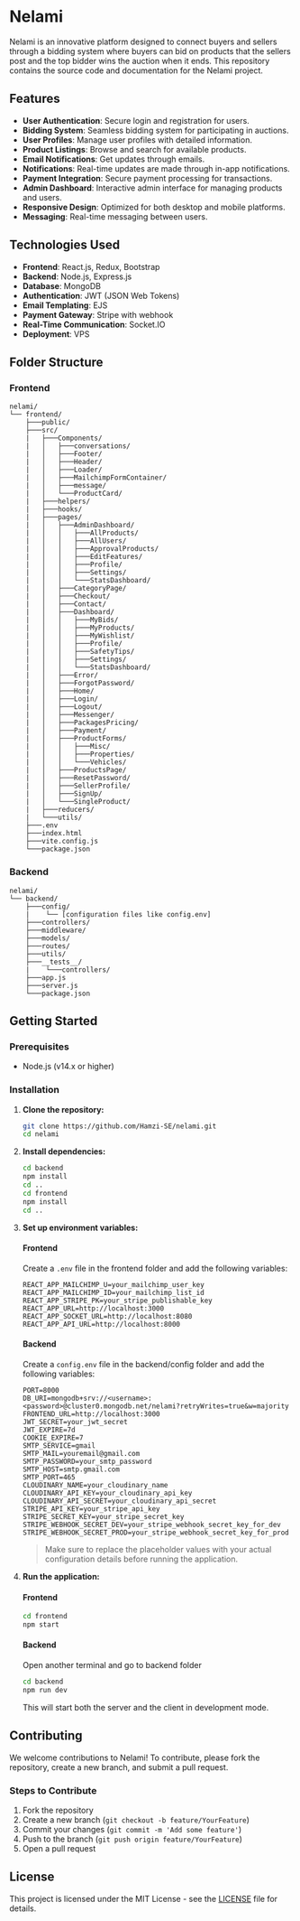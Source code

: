 # Nelami

Nelami is an innovative platform designed to connect buyers and sellers through a bidding system where buyers can bid on products that the sellers post and the top bidder wins the auction when it ends. This repository contains the source code and documentation for the Nelami project.

## Features

- **User Authentication**: Secure login and registration for users.
- **Bidding System**: Seamless bidding system for participating in auctions.
- **User Profiles**: Manage user profiles with detailed information.
- **Product Listings**: Browse and search for available products.
- **Email Notifications**: Get updates through emails.
- **Notifications**: Real-time updates are made through in-app notifications.
- **Payment Integration**: Secure payment processing for transactions.
- **Admin Dashboard**: Interactive admin interface for managing products and users.
- **Responsive Design**: Optimized for both desktop and mobile platforms.
- **Messaging**: Real-time messaging between users.

## Technologies Used

- **Frontend**: React.js, Redux, Bootstrap
- **Backend**: Node.js, Express.js
- **Database**: MongoDB
- **Authentication**: JWT (JSON Web Tokens)
- **Email Templating**: EJS
- **Payment Gateway**: Stripe with webhook
- **Real-Time Communication**: Socket.IO
- **Deployment**: VPS

## Folder Structure

### Frontend

```
nelami/
└── frontend/
    ├───public/
    ├───src/
    |   ├───Components/
    |   │   ├───conversations/
    |   │   ├───Footer/
    |   │   ├───Header/   
    |   │   ├───Loader/
    |   │   ├───MailchimpFormContainer/
    |   │   ├───message/
    |   │   └───ProductCard/
    |   ├───helpers/
    |   ├───hooks/
    |   ├───pages/
    |   │   ├───AdminDashboard/
    |   │   │   ├───AllProducts/
    |   │   │   ├───AllUsers/
    |   │   │   ├───ApprovalProducts/
    |   │   │   ├───EditFeatures/
    |   │   │   ├───Profile/
    |   │   │   ├───Settings/
    |   │   │   └───StatsDashboard/
    |   │   ├───CategoryPage/
    |   │   ├───Checkout/
    |   │   ├───Contact/
    |   │   ├───Dashboard/
    |   │   │   ├───MyBids/
    |   │   │   ├───MyProducts/
    |   │   │   ├───MyWishlist/
    |   │   │   ├───Profile/
    |   │   │   ├───SafetyTips/
    |   │   │   ├───Settings/
    |   │   │   └───StatsDashboard/
    |   │   ├───Error/
    |   │   ├───ForgotPassword/
    |   │   ├───Home/
    |   │   ├───Login/
    |   │   ├───Logout/
    |   │   ├───Messenger/
    |   │   ├───PackagesPricing/
    |   │   ├───Payment/
    |   │   ├───ProductForms/
    |   │   │   ├───Misc/
    |   │   │   ├───Properties/
    |   │   │   └───Vehicles/
    |   │   ├───ProductsPage/
    |   │   ├───ResetPassword/
    |   │   ├───SellerProfile/
    |   │   ├───SignUp/
    |   │   └───SingleProduct/
    |   ├───reducers/
    |   └───utils/
    ├───.env
    ├───index.html
    ├───vite.config.js
    └───package.json
```


### Backend

```
nelami/
└── backend/
    ├───config/
    |    └── [configuration files like config.env]
    ├───controllers/
    ├───middleware/
    ├───models/
    ├───routes/
    ├───utils/
    ├───__tests__/
    |    └───controllers/
    ├───app.js
    ├───server.js
    └───package.json
```

## Getting Started

### Prerequisites

- Node.js (v14.x or higher)

### Installation

1. **Clone the repository:**

    ```bash
    git clone https://github.com/Hamzi-SE/nelami.git
    cd nelami
    ```

2. **Install dependencies:**

    ```bash
    cd backend
    npm install
    cd ..
    cd frontend
    npm install
    cd ..
    ```

3. **Set up environment variables:**

    #### Frontend
    Create a `.env` file in the frontend folder and add the following variables:

    ```env
    REACT_APP_MAILCHIMP_U=your_mailchimp_user_key
    REACT_APP_MAILCHIMP_ID=your_mailchimp_list_id
    REACT_APP_STRIPE_PK=your_stripe_publishable_key
    REACT_APP_URL=http://localhost:3000
    REACT_APP_SOCKET_URL=http://localhost:8080
    REACT_APP_API_URL=http://localhost:8000
    ```

    #### Backend
    Create a `config.env` file in the backend/config folder and add the following variables:

    ```env
    PORT=8000
    DB_URI=mongodb+srv://<username>:<password>@cluster0.mongodb.net/nelami?retryWrites=true&w=majority
    FRONTEND_URL=http://localhost:3000
    JWT_SECRET=your_jwt_secret
    JWT_EXPIRE=7d
    COOKIE_EXPIRE=7
    SMTP_SERVICE=gmail
    SMTP_MAIL=youremail@gmail.com
    SMTP_PASSWORD=your_smtp_password
    SMTP_HOST=smtp.gmail.com
    SMTP_PORT=465
    CLOUDINARY_NAME=your_cloudinary_name
    CLOUDINARY_API_KEY=your_cloudinary_api_key
    CLOUDINARY_API_SECRET=your_cloudinary_api_secret
    STRIPE_API_KEY=your_stripe_api_key
    STRIPE_SECRET_KEY=your_stripe_secret_key
    STRIPE_WEBHOOK_SECRET_DEV=your_stripe_webhook_secret_key_for_dev
    STRIPE_WEBHOOK_SECRET_PROD=your_stripe_webhook_secret_key_for_prod
    ```

    > Make sure to replace the placeholder values with your actual configuration details before running the application.


4. **Run the application:**

    #### Frontend
    ```bash
    cd frontend
    npm start
    ```

    #### Backend
    Open another terminal and go to backend folder
    ```bash
    cd backend
    npm run dev
    ```

    This will start both the server and the client in development mode.


## Contributing

We welcome contributions to Nelami! To contribute, please fork the repository, create a new branch, and submit a pull request.

### Steps to Contribute

1. Fork the repository
2. Create a new branch (`git checkout -b feature/YourFeature`)
3. Commit your changes (`git commit -m 'Add some feature'`)
4. Push to the branch (`git push origin feature/YourFeature`)
5. Open a pull request

## License

This project is licensed under the MIT License - see the [LICENSE](LICENSE) file for details.
